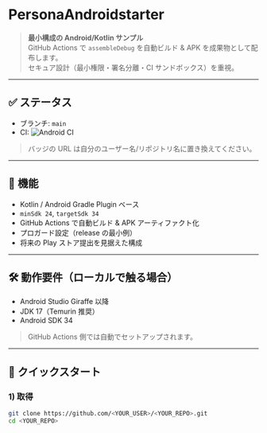 # PersonaAndroidstarter

> **最小構成の Android/Kotlin サンプル**  
> GitHub Actions で `assembleDebug` を自動ビルド & APK を成果物として配布します。  
> セキュア設計（最小権限・署名分離・CI サンドボックス）を重視。

---

## ✅ ステータス

- ブランチ: `main`  
- CI: ![Android CI](https://github.com/<YOUR_USER>/<YOUR_REPO>/actions/workflows/android.yml/badge.svg)

> バッジの URL は自分のユーザー名/リポジトリ名に置き換えてください。

---

## 🧩 機能

- Kotlin / Android Gradle Plugin ベース
- `minSdk 24`, `targetSdk 34`
- GitHub Actions で自動ビルド & APK アーティファクト化
- プロガード設定（release の最小例）
- 将来の Play ストア提出を見据えた構成

---

## 🛠 動作要件（ローカルで触る場合）

- Android Studio Giraffe 以降
- JDK 17（Temurin 推奨）
- Android SDK 34

> GitHub Actions 側では自動でセットアップされます。

---

## 🚀 クイックスタート

### 1) 取得
```bash
git clone https://github.com/<YOUR_USER>/<YOUR_REPO>.git
cd <YOUR_REPO>
